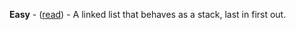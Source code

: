 <p><b>Easy</b> - (<a target="_blank" href="https://medium.com/@dave_p/linked-lists-the-stack-fa73bc2a37ad">read</a>) - A linked list that behaves as a stack, last in first out.</p>

